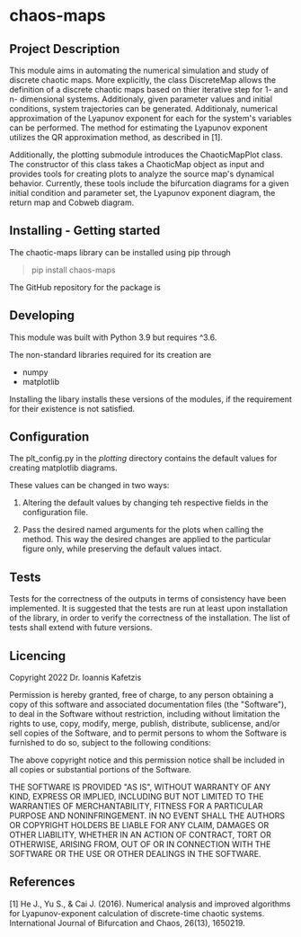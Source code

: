 # chaos-maps

## Project Description

This module aims in automating the numerical simulation and study of discrete
 chaotic maps. 
More explicitly, the class DiscreteMap allows the definition of a discrete chaotic
maps based on thier iterative step for 1- and n- dimensional systems.
Additionaly, given parameter values and initial conditions, system trajectories 
can be generated.
Additionaly, numerical approximation of the Lyapunov exponent for each for the 
system's variables can be performed.
The method for estimating the Lyapunov exponent utilizes the QR approximation 
method, as described in [1].

Additionally, the plotting submodule introduces the ChaoticMapPlot class.
The constructor of this class takes a ChaoticMap object as input and provides
tools for creating plots to analyze the source map's dynamical behavior.
Currently, these tools include the bifurcation diagrams for a given initial condition
and parameter set, the Lyapunov exponent diagram, the return map and Cobweb diagram.

## Installing - Getting started

The chaotic-maps library can be installed using pip through
> pip install chaos-maps

The GitHub repository for the package is


## Developing

This module was built with Python 3.9 but requires ^3.6.

The non-standard libraries required for its creation are 

- numpy
- matplotlib

Installing the libary installs these versions of the modules, if the requirement for their existence is not satisfied.

## Configuration
The plt_config.py in the *plotting* directory contains the default values for creating matplotlib diagrams.

These values can be changed in two ways:

1. Altering the default values by changing teh respective fields in the configuration file.

2. Pass the desired named arguments for the plots when calling
the method. This way the desired changes are applied to the particular figure only, while preserving the default values intact.

## Tests
Tests for the correctness of the outputs in terms of consistency have been implemented.
It is suggested that the tests are run at least upon installation of the library, in order to verify the correctness of the installation.
The list of tests shall extend with future versions.

## Licencing
Copyright 2022 Dr. Ioannis Kafetzis

Permission is hereby granted, free of charge, to any person obtaining a copy of this software and associated documentation files (the "Software"), to deal in the Software without restriction, including without limitation the rights to use, copy, modify, merge, publish, distribute, sublicense, and/or sell copies of the Software, and to permit persons to whom the Software is furnished to do so, subject to the following conditions:

The above copyright notice and this permission notice shall be included in all copies or substantial portions of the Software.

THE SOFTWARE IS PROVIDED "AS IS", WITHOUT WARRANTY OF ANY KIND, EXPRESS OR IMPLIED, INCLUDING BUT NOT LIMITED TO THE WARRANTIES OF MERCHANTABILITY, FITNESS FOR A PARTICULAR PURPOSE AND NONINFRINGEMENT. IN NO EVENT SHALL THE AUTHORS OR COPYRIGHT HOLDERS BE LIABLE FOR ANY CLAIM, DAMAGES OR OTHER LIABILITY, WHETHER IN AN ACTION OF CONTRACT, TORT OR OTHERWISE, ARISING FROM, OUT OF OR IN CONNECTION WITH THE SOFTWARE OR THE USE OR OTHER DEALINGS IN THE SOFTWARE.

## References

[1] He J., Yu S., & Cai J. (2016). Numerical analysis and improved algorithms for Lyapunov-exponent calculation of discrete-time chaotic systems. International Journal of Bifurcation and Chaos, 26(13), 1650219.
